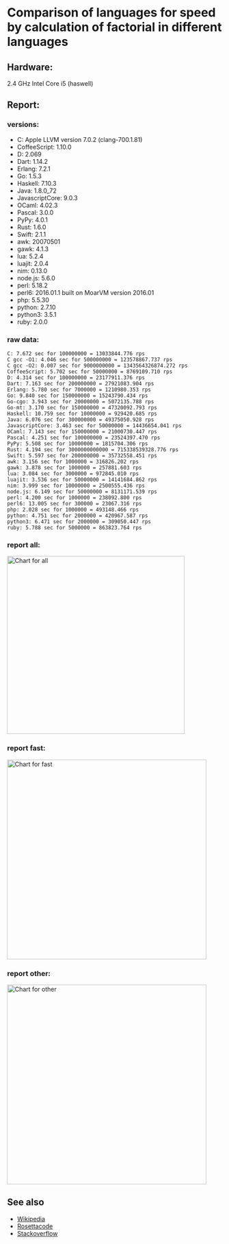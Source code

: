 Comparison of languages for speed by calculation of factorial in different languages
====================================================================================

Hardware:
---------
2.4 GHz Intel Core i5 (haswell)

Report:
-------
### versions:

  * C: Apple LLVM version 7.0.2 (clang-700.1.81)
  * CoffeeScript: 1.10.0
  * D: 2.069
  * Dart: 1.14.2
  * Erlang: 7.2.1
  * Go: 1.5.3
  * Haskell: 7.10.3
  * Java: 1.8.0_72
  * JavascriptCore: 9.0.3
  * OCaml: 4.02.3
  * Pascal: 3.0.0
  * PyPy: 4.0.1
  * Rust: 1.6.0
  * Swift: 2.1.1
  * awk: 20070501
  * gawk: 4.1.3
  * lua: 5.2.4
  * luajit: 2.0.4
  * nim: 0.13.0
  * node.js: 5.6.0
  * perl: 5.18.2
  * perl6: 2016.01.1 built on MoarVM version 2016.01
  * php: 5.5.30
  * python: 2.7.10
  * python3: 3.5.1
  * ruby: 2.0.0


### raw data:

    C: 7.672 sec for 100000000 = 13033844.776 rps
    C gcc -O1: 4.046 sec for 500000000 = 123578867.737 rps
    C gcc -O2: 0.007 sec for 9000000000 = 1343564326874.272 rps
    CoffeeScript: 5.702 sec for 50000000 = 8769109.710 rps
    D: 4.314 sec for 100000000 = 23177911.376 rps
    Dart: 7.163 sec for 200000000 = 27921083.904 rps
    Erlang: 5.780 sec for 7000000 = 1210980.353 rps
    Go: 9.840 sec for 150000000 = 15243790.434 rps
    Go-cgo: 3.943 sec for 20000000 = 5072135.788 rps
    Go-mt: 3.170 sec for 150000000 = 47320092.793 rps
    Haskell: 10.759 sec for 10000000 = 929420.685 rps
    Java: 6.076 sec for 300000000 = 49375050.928 rps
    JavascriptCore: 3.463 sec for 50000000 = 14436654.041 rps
    OCaml: 7.143 sec for 150000000 = 21000730.447 rps
    Pascal: 4.251 sec for 100000000 = 23524397.470 rps
    PyPy: 5.508 sec for 10000000 = 1815704.306 rps
    Rust: 4.194 sec for 3000000000000 = 715338539328.776 rps
    Swift: 5.597 sec for 200000000 = 35732558.451 rps
    awk: 3.156 sec for 1000000 = 316826.202 rps
    gawk: 3.878 sec for 1000000 = 257881.603 rps
    lua: 3.084 sec for 3000000 = 972845.010 rps
    luajit: 3.536 sec for 50000000 = 14141684.862 rps
    nim: 3.999 sec for 10000000 = 2500555.436 rps
    node.js: 6.149 sec for 50000000 = 8131171.539 rps
    perl: 4.200 sec for 1000000 = 238092.800 rps
    perl6: 13.005 sec for 300000 = 23067.316 rps
    php: 2.028 sec for 1000000 = 493148.466 rps
    python: 4.751 sec for 2000000 = 420967.587 rps
    python3: 6.471 sec for 2000000 = 309050.447 rps
    ruby: 5.788 sec for 5000000 = 863823.764 rps


### report all:

<img alt="Chart for all" width="415" src="https://chart.googleapis.com/chart?cht=bhs&chs=623x481&chd=t%3A123578867%2C49375050%2C47320092%2C35732558%2C27921083%2C23524397%2C23177911%2C21000730%2C15243790%2C14436654%2C14141684%2C13033844%2C8769109%2C8131171%2C5072135%2C2500555%2C1815704%2C1210980%2C972845%2C929420%2C863823%2C493148%2C420967%2C316826%2C309050%2C257881%2C238092&chco=4d89f9&chbh=12&chds=0,123578867.7368&chxt=x,y,r&chxl=1%3A%7Cperl%7Cgawk%7Cpython3%7Cawk%7Cpython%7Cphp%7Cruby%7CHaskell%7Clua%7CErlang%7CPyPy%7Cnim%7CGo-cgo%7Cnode.js%7CCoffeeScript%7CC%7Cluajit%7CJavascriptCore%7CGo%7COCaml%7CD%7CPascal%7CDart%7CSwift%7CGo-mt%7CJava%7CC%20gcc%20-O1%7C2%3A%7C238092%20rps%7C257881%20rps%7C309050%20rps%7C316826%20rps%7C420967%20rps%7C493148%20rps%7C863823%20rps%7C929420%20rps%7C972845%20rps%7C1210980%20rps%7C1815704%20rps%7C2500555%20rps%7C5072135%20rps%7C8131171%20rps%7C8769109%20rps%7C13033844%20rps%7C14141684%20rps%7C14436654%20rps%7C15243790%20rps%7C21000730%20rps%7C23177911%20rps%7C23524397%20rps%7C27921083%20rps%7C35732558%20rps%7C47320092%20rps%7C49375050%20rps%7C123578867%20rps%7C0%3A%7C0%20%25%7C10%20%25%7C20%20%25%7C30%20%25%7C40%20%25%7C50%20%25%7C60%20%25%7C70%20%25%7C80%20%25%7C90%20%25%7C100%20%25">

### report fast:

<img alt="Chart for fast" width="466" src="https://chart.googleapis.com/chart?cht=bhs&chs=700x294&chd=t%3A123578867%2C49375050%2C47320092%2C35732558%2C27921083%2C23524397%2C23177911%2C21000730%2C15243790%2C14436654%2C14141684%2C13033844%2C8769109%2C8131171%2C5072135%2C2500555&chco=4d89f9&chbh=12&chds=0,123578867.7368&chxt=x,y,r&chxl=1%3A%7Cnim%7CGo-cgo%7Cnode.js%7CCoffeeScript%7CC%7Cluajit%7CJavascriptCore%7CGo%7COCaml%7CD%7CPascal%7CDart%7CSwift%7CGo-mt%7CJava%7CC%20gcc%20-O1%7C2%3A%7C2500555%20rps%7C5072135%20rps%7C8131171%20rps%7C8769109%20rps%7C13033844%20rps%7C14141684%20rps%7C14436654%20rps%7C15243790%20rps%7C21000730%20rps%7C23177911%20rps%7C23524397%20rps%7C27921083%20rps%7C35732558%20rps%7C47320092%20rps%7C49375050%20rps%7C123578867%20rps%7C0%3A%7C0%20%25%7C10%20%25%7C20%20%25%7C30%20%25%7C40%20%25%7C50%20%25%7C60%20%25%7C70%20%25%7C80%20%25%7C90%20%25%7C100%20%25">

### report other:

<img alt="Chart for other" width="466" src="https://chart.googleapis.com/chart?cht=bhs&chs=700x209&chd=t%3A1815704%2C1210980%2C972845%2C929420%2C863823%2C493148%2C420967%2C316826%2C309050%2C257881%2C238092&chco=4d89f9&chbh=12&chds=0,1815704.30616246&chxt=x,y,r&chxl=1%3A%7Cperl%7Cgawk%7Cpython3%7Cawk%7Cpython%7Cphp%7Cruby%7CHaskell%7Clua%7CErlang%7CPyPy%7C2%3A%7C238092%20rps%7C257881%20rps%7C309050%20rps%7C316826%20rps%7C420967%20rps%7C493148%20rps%7C863823%20rps%7C929420%20rps%7C972845%20rps%7C1210980%20rps%7C1815704%20rps%7C0%3A%7C0%20%25%7C10%20%25%7C20%20%25%7C30%20%25%7C40%20%25%7C50%20%25%7C60%20%25%7C70%20%25%7C80%20%25%7C90%20%25%7C100%20%25">



See also
--------

  * [Wikipedia](http://en.wikipedia.org/wiki/Factorial)
  * [Rosettacode](http://rosettacode.org/wiki/Factorial)
  * [Stackoverflow](http://stackoverflow.com/questions/23930/factorial-algorithms-in-different-languages)
